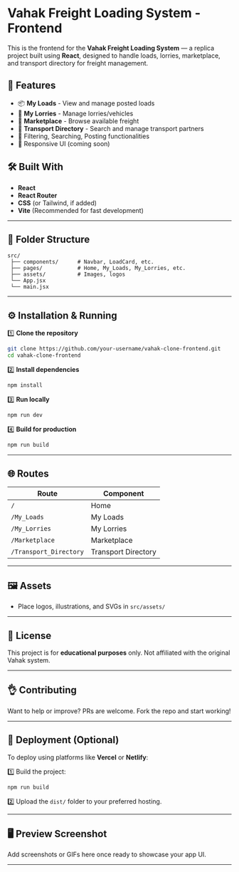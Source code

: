 # Vahak Freight Loading System - Frontend

This is the frontend for the **Vahak Freight Loading System** — a replica project built using **React**, designed to handle loads, lorries, marketplace, and transport directory for freight management.

## 🚀 Features

- 📦 **My Loads** - View and manage posted loads
- 🚚 **My Lorries** - Manage lorries/vehicles
- 🏪 **Marketplace** - Browse available freight
- 📇 **Transport Directory** - Search and manage transport partners
- 🔎 Filtering, Searching, Posting functionalities
- 📱 Responsive UI (coming soon)

## 🛠️ Built With

- **React**
- **React Router**
- **CSS** (or Tailwind, if added)
- **Vite** (Recommended for fast development)

---

## 📂 Folder Structure

```
src/
 ├── components/      # Navbar, LoadCard, etc.
 ├── pages/           # Home, My_Loads, My_Lorries, etc.
 ├── assets/          # Images, logos
 └── App.jsx
 └── main.jsx
```

---

## ⚙️ Installation & Running

1️⃣ **Clone the repository**

```bash
git clone https://github.com/your-username/vahak-clone-frontend.git
cd vahak-clone-frontend
```

2️⃣ **Install dependencies**

```bash
npm install
```

3️⃣ **Run locally**

```bash
npm run dev
```

4️⃣ **Build for production**

```bash
npm run build
```

---

## 🌐 Routes

| Route                  | Component           |
| ---------------------- | ------------------- |
| `/`                    | Home                |
| `/My_Loads`            | My Loads            |
| `/My_Lorries`          | My Lorries          |
| `/Marketplace`         | Marketplace         |
| `/Transport_Directory` | Transport Directory |

---

## 🖼️ Assets

- Place logos, illustrations, and SVGs in `src/assets/`

---

## 📓 License

This project is for **educational purposes** only. Not affiliated with the original Vahak system.

---

## 👌 Contributing

Want to help or improve? PRs are welcome. Fork the repo and start working!

---

## 🔗 Deployment (Optional)

To deploy using platforms like **Vercel** or **Netlify**:

1️⃣ Build the project:

```bash
npm run build
```

2️⃣ Upload the `dist/` folder to your preferred hosting.

---

## 🖥️ Preview Screenshot

Add screenshots or GIFs here once ready to showcase your app UI.

---

